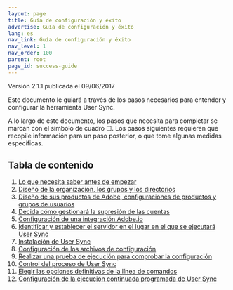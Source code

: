 ```yaml
---
layout: page
title: Guía de configuración y éxito
advertise: Guía de configuración y éxito
lang: es
nav_link: Guía de configuración y éxito
nav_level: 1
nav_order: 100
parent: root
page_id: success-guide
---
```


Versión 2.1.1 publicada el 09/06/2017

Este documento le guiará a través de los pasos necesarios para entender y configurar la herramienta User Sync.

A lo largo de este documento, los pasos que necesita para completar se marcan con el símbolo de cuadro &#9744;. Los pasos siguientes requieren que recopile información para un paso posterior, o que tome algunas medidas específicas.

## Tabla de contenido

1. [Lo que necesita saber antes de empezar](before_you_start.md)
2. [Diseño de la organización, los grupos y los directorios](layout_orgs.md)
3. [Diseño de sus productos de Adobe, configuraciones de productos y grupos de usuarios](layout_products.md)
4. [Decida cómo gestionará la supresión de las cuentas](decide_deletion_policy.md)
5. [Configuración de una integración Adobe.io](setup_adobeio.md)
6. [Identificar y establecer el servidor en el lugar en el que se ejecutará User Sync](identify_server.md)
7. [Instalación de User Sync](install_sync.md)
8. [Configuración de los archivos de configuración](setup_config_files.md)
9. [Realizar una prueba de ejecución para comprobar la configuración](test_run.md)
10. [Control del proceso de User Sync](monitoring.md)
11. [Elegir las opciones definitivas de la línea de comandos](command_line_options.md)
12. [Configuración de la ejecución continuada programada de User Sync](scheduling.md)

